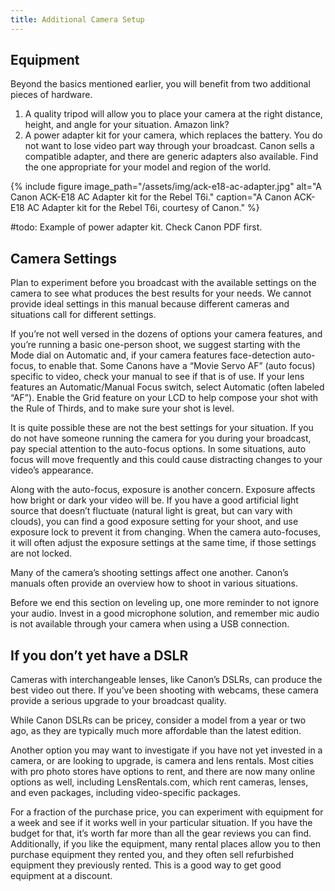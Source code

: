 ```yaml
---
title: Additional Camera Setup
---
```


## Equipment

Beyond the basics mentioned earlier, you will benefit from two additional pieces of hardware. 

1. A quality tripod will allow you to place your camera at the right distance, height, and angle for your situation.  Amazon link?
2. A power adapter kit for your camera, which replaces the battery. You do not want to 
lose video part way through your broadcast. Canon sells a compatible adapter, and there are generic adapters also available. Find the one appropriate for your model and region of the world.

{% include figure image_path="/assets/img/ack-e18-ac-adapter.jpg" alt="A Canon ACK-E18 AC Adapter kit for the Rebel T6i." caption="A Canon ACK-E18 AC Adapter kit for the Rebel T6i, courtesy of Canon." %}

#todo: Example of power adapter kit. Check Canon PDF first.

## Camera Settings

Plan to experiment before you broadcast with the available settings on the camera to see what produces the best results for your needs. We cannot provide ideal settings in this manual because different cameras and situations call for different settings.

If you’re not well versed in the dozens of options your camera features, and you’re running a basic one-person shoot, we suggest starting with the Mode dial on Automatic and, if your camera features face-detection auto-focus, to enable that. Some Canons have a “Movie Servo AF” (auto focus) specific to video, check your manual to see if that is of use. If your lens features an Automatic/Manual Focus switch, select Automatic (often labeled “AF”). Enable the Grid feature on your LCD to help compose your shot with the Rule of Thirds, and to make sure your shot is level.

It is quite possible these are not the best settings for your situation. If you do not have someone running the camera for you during your broadcast, pay special attention to the auto-focus options. In some situations, auto focus will move frequently and this could cause distracting changes to your video’s appearance.

Along with the auto-focus, exposure is another concern. Exposure affects how bright or dark your video will be. If you have a good artificial light source that doesn’t fluctuate (natural light is great, but can vary with clouds), you can find a good exposure setting for your shoot, and use exposure lock to prevent it from changing. When the camera auto-focuses, it will often adjust the exposure settings at the same time, if those settings are not locked.

Many of the camera’s shooting settings affect one another. Canon’s manuals often provide an overview how to shoot in various situations.

Before we end this section on leveling up, one more reminder to not ignore your audio. Invest in a good microphone solution, and remember mic audio is not available through your camera when using a USB connection.

## If you don’t yet have a DSLR

Cameras with interchangeable lenses, like Canon’s DSLRs, can produce the best video out there. If you’ve been shooting with webcams, these camera provide a serious upgrade to your broadcast quality.

While Canon DSLRs can be pricey, consider a model from a year or two ago, as they are typically  much more affordable than the latest edition.

Another option you may want to investigate if you have not yet invested in a camera, or are looking to upgrade, is camera and lens rentals. Most cities with pro photo stores have options to rent, and there are now many online options as well, including LensRentals.com, which rent cameras, lenses, and even packages, including video-specific packages.

For a fraction of the purchase price, you can experiment with equipment for a week and see if it works well in your particular situation. If you have the budget for that, it’s worth far more than all the gear reviews you can find. Additionally, if you like the equipment, many rental places allow you to then purchase equipment they rented you, and they often sell refurbished equipment they previously rented. This is a good way to get good equipment at a discount.